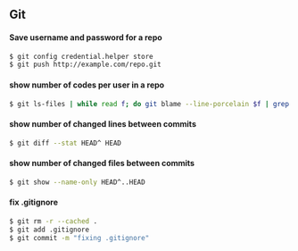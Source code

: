 ## Git

#### Save username and password for a repo

````bash
$ git config credential.helper store
$ git push http://example.com/repo.git
````


#### show number of codes per user in a repo
````bash
$ git ls-files | while read f; do git blame --line-porcelain $f | grep '^author '; done | sort -f | uniq -ic | sort -n
````

#### show number of changed lines between commits
````bash
$ git diff --stat HEAD^ HEAD
````

#### show number of changed files between commits
````bash
$ git show --name-only HEAD^..HEAD
````

#### fix .gitignore

````bash
$ git rm -r --cached .
$ git add .gitignore
$ git commit -m "fixing .gitignore"
````
